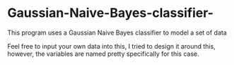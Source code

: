 # Gaussian-Naive-Bayes-classifier-
This program uses a Gaussian Naive Bayes classifier to model a set of data

Feel free to input your own data into this, I tried to design it around this, however, the variables are named pretty specifically for this case.
